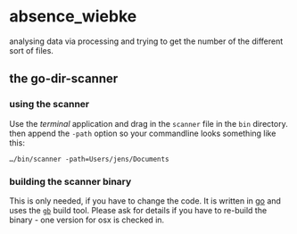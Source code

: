 # absence_wiebke
analysing data via processing and trying to get the number of the different sort of files.


## the go-dir-scanner

### using the scanner

Use the _terminal_ application and drag in the `scanner` file in  the `bin` directory. then append the `-path` option so your commandline looks something like this:

```
…/bin/scanner -path=Users/jens/Documents
```


### building the scanner binary

This is only needed, if you have to change the code. It is written in [go](http://golang.org) and uses the [`gb`](http://getgb.io/) build tool. Please ask for details if you have to re-build the binary - one version for osx is checked in.
